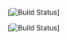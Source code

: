 <!-- Protected -->
[![Build Status](http://localhost:8089/buildStatus/icon?job=FinancialDiary)]

<!-- Unprotected -->
[![Build Status](http://localhost:8089/me/my-views/view/all/job/FinancialDiary/badge/icon)]
